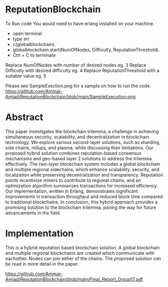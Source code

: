 # ReputationBlockchain

To Run code
You would need to have erlang installed on your machine.
- open terminal
- type erl
- c(globalblockchain).
- globalblockchain:start(NumOfNodes, Difficulty, ReputationThreshold).
- Ctrl + C to terminate

Replace NumOfNodes with number of desired nodes eg. 3
Replace Difficutly with desired difficulty eg. 4
Replace ReputationThreshold with a suitable value eg. 5

Please see SampleExection.png for a sample on how to run the code.
https://github.com/Ammar-Amjad/ReputationBlockchain/blob/main/SampleExecution.png

# Abstract
This paper investigates the blockchain trilemma,
a challenge in achieving simultaneous security, scalability, and
decentralization in blockchain technology. We explore various
second-layer solutions, such as sharding, side chains, rollups, and
plasma, while discussing their limitations. Our proposed hybrid
solution combines reputation-based consensus mechanisms and
geo-based layer 2 solutions to address the trilemma effectively.
The two-layer blockchain system includes a global blockchain
and multiple regional sidechains, which enhance scalability,
security, and localization while preserving decentralization and
transparency. Reputation points incentivize miners to contribute
to regional chains, and an optimization algorithm summarizes
transactions for increased efficiency. Our implementation, written
in Erlang, demonstrates significant improvements in transaction
throughput and reduced block time compared to traditional
blockchains. In conclusion, this hybrid approach provides a
promising solution to the blockchain trilemma, paving the way
for future advancements in the field.

# Implementation
This is a hybrid reputation based blockchain solution.
A global blockchain and multiple regional blockchains are created which communicate with eachother.
Nodes can join either of the chains. The proposed solution can be read in more detail in the paper.

https://github.com/Ammar-Amjad/ReputationBlockchain/blob/main/Final_Report_Group17.pdf
